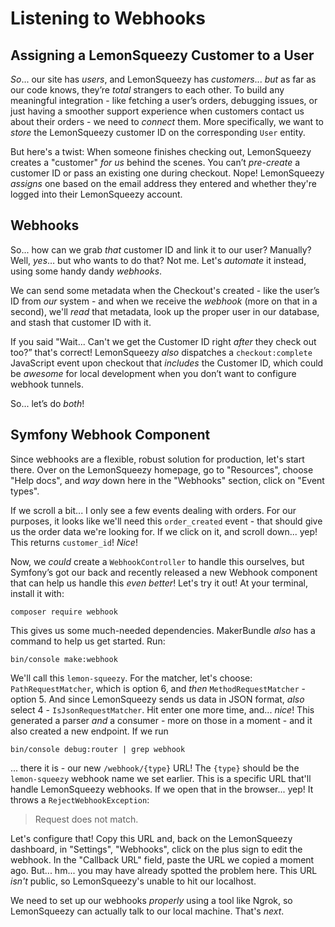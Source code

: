# Listening to Webhooks

## Assigning a LemonSqueezy Customer to a User

*So*... our site has *users*, and LemonSqueezy has *customers*... *but* as far as our code knows, they’re *total* strangers to each other. To build any meaningful integration - like fetching a user’s orders, debugging issues, or just having a smoother support experience when customers contact us about their orders - we need to *connect* them. More specifically, we want to *store* the LemonSqueezy customer ID on the corresponding `User` entity.

But here's a twist: When someone finishes checking out, LemonSqueezy creates a "customer" *for us* behind the scenes. You can’t *pre-create* a customer ID or pass an existing one during checkout. Nope! LemonSqueezy *assigns* one based on the email address they entered and whether they're logged into their LemonSqueezy account.

## Webhooks

So... how can we grab *that* customer ID and link it to our user? Manually? Well, *yes*… but who wants to do that? Not me. Let's *automate* it instead, using some handy dandy *webhooks*.

We can send some metadata when the Checkout's created - like the user’s ID from *our* system - and when we receive the *webhook* (more on that in a second), we'll *read* that metadata, look up the proper user in our database, and stash that customer ID with it.

If you said "Wait... Can't we get the Customer ID right *after* they check out too?” that's correct! LemonSqueezy *also* dispatches a `checkout:complete` JavaScript event upon checkout that *includes* the Customer ID, which could be *awesome* for local development when you don’t want to configure webhook tunnels.

So... let’s do *both*!

## Symfony Webhook Component

Since webhooks are a flexible, robust solution for production, let's start there. Over on the LemonSqueezy homepage, go to "Resources", choose "Help docs", and *way* down here in the "Webhooks" section, click on "Event types".

If we scroll a bit... I only see a few events dealing with orders. For our purposes, it looks like we'll need this `order_created` event - that should give us the order data we're looking for. If we click on it, and scroll down... yep! This returns `customer_id`! *Nice*! 

Now, we *could* create a `WebhookController` to handle this ourselves, but Symfony’s got our back and recently released a new Webhook component that can help us handle this *even better*! Let's try it out! At your terminal, install it with:

```terminal
composer require webhook
```

This gives us some much-needed dependencies. MakerBundle *also* has a command to help us get started. Run:

```terminal
bin/console make:webhook
```

We'll call this `lemon-squeezy`. For the matcher, let's choose: `PathRequestMatcher`, which is option 6, and *then* `MethodRequestMatcher` - option 5. And since LemonSqueezy sends us data in JSON format, *also* select 4 - `IsJsonRequestMatcher`. Hit enter one more time, and... *nice*! This generated a parser *and* a consumer - more on those in a moment - and it also created a new endpoint. If we run

```terminal
bin/console debug:router | grep webhook
```

... there it is - our new `/webhook/{type}` URL! The `{type}` should be the `lemon-squeezy` webhook name we set earlier. This is a specific URL that'll handle LemonSqueezy webhooks. If we open that in the browser... yep! It throws a `RejectWebhookException`:

> Request does not match.

Let's configure that! Copy this URL and, back on the LemonSqueezy dashboard, in "Settings", "Webhooks", click on the plus sign to edit the webhook. In the "Callback URL" field, paste the URL we copied a moment ago. But... hm... you may have already spotted the problem here. This URL *isn't* public, so LemonSqueezy's unable to hit our localhost.

We need to set up our webhooks *properly* using a tool like Ngrok, so LemonSqueezy can actually talk to our local machine. That's *next*.
